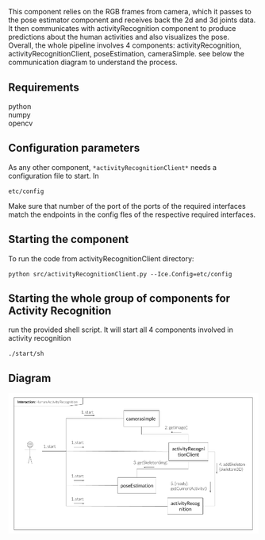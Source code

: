 ```
```
#
``` activityRecognitionClient
```
This component relies on the RGB frames from camera, which it passes to the pose estimator component and receives back the 2d and 3d joints data. It then communicates with activityRecognition component to produce predictions about the human activities and also visualizes the pose.  
Overall, the whole pipeline involves 4 components: activityRecognition, activityRecognitionClient, poseEstimation, cameraSimple. see below the communication diagram to understand the process.

## Requirements

python  
numpy  
opencv  


## Configuration parameters
As any other component,
``` *activityRecognitionClient* ```
needs a configuration file to start. In

    etc/config

Make sure that number of the port of the ports of the required interfaces match the endpoints in the config fles of the respective required interfaces.

    
## Starting the component

To run the code from activityRecognitionClient directory:

```shell
python src/activityRecognitionClient.py --Ice.Config=etc/config
```

## Starting the whole group of components for Activity Recognition

run the provided shell script. It will start all 4 components involved in activity recognition

```shell
./start/sh
```

## Diagram

![Communication diagram](HAR_interaction.png)
